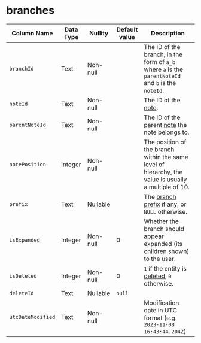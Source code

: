 # branches
| Column Name | Data Type | Nullity | Default value | Description |
| --- | --- | --- | --- | --- |
| `branchId` | Text | Non-null |     | The ID of the branch, in the form of `a_b` where `a` is the `parentNoteId` and `b` is the `noteId`. |
| `noteId` | Text | Non-null |     | The ID of the [note](notes.md). |
| `parentNoteId` | Text | Non-null |     | The ID of the parent [note](notes.md) the note belongs to. |
| `notePosition` | Integer | Non-null |     | The position of the branch within the same level of hierarchy, the value is usually a multiple of 10. |
| `prefix` | Text | Nullable |     | The [branch prefix](../Branch%20prefixes.md) if any, or `NULL` otherwise. |
| `isExpanded` | Integer | Non-null | 0   | Whether the branch should appear expanded (its children shown) to the user. |
| `isDeleted` | Integer | Non-null | 0   | `1` if the entity is [deleted](../Deleted%20notes.md), `0` otherwise. |
| `deleteId` | Text | Nullable | `null` |     |
| `utcDateModified` | Text | Non-null |     | Modification date in UTC format (e.g. `2023-11-08 16:43:44.204Z`) |